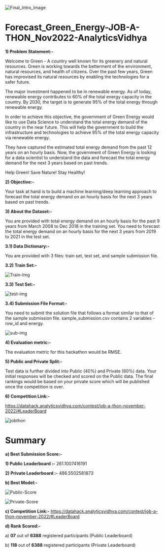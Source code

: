![Final_Intro_Image](https://user-images.githubusercontent.com/84449238/202764613-454cc2f7-d0b8-41f3-85e2-13aa8212f94a.jpg)

# Forecast_Green_Energy-JOB-A-THON_Nov2022-AnalyticsVidhya

**1) Problem Statement:-**

Welcome to Green - A country well known for its greenery and natural resources. Green is working towards the betterment of the environment, natural resources, and health of citizens. Over the past few years, Green has improvised its natural resources by enabling the technologies for a safer future. 

The major investment happened to be in renewable energy. As of today, renewable energy contributes to 60% of the total energy capacity in the country. By 2030, the target is to generate 95% of the total energy through renewable energy.

In order to achieve this objective, the government of Green Energy would like to use Data Science to understand the total energy demand of the country in the near future. This will help the government to build the infrastructure and technologies to achieve 95% of the total energy capacity via renewable energy.

They have captured the estimated total energy demand from the past 12 years on an hourly basis. Now, the government of Green Energy is looking for a data scientist to understand the data and forecast the total energy demand for the next 3 years based on past trends.

Help Green! Save Nature! Stay Healthy!

**2) Objective:-**

Your task at hand is to build a machine learning/deep learning approach to forecast the total energy demand on an hourly basis for the next 3 years based on past trends.

**3) About the Dataset:-**

You are provided with total energy demand on an hourly basis for the past 9 years from March 2008 to Dec 2018 in the training set. You need to forecast the total energy demand on an hourly basis for the next 3 years from 2019 to 2021 in the test set.

**3.1) Data Dictionary:-**

You are provided with 3 files: train set, test set, and sample submission file.

**3.2) Train Set:-**

![Train-Img](https://user-images.githubusercontent.com/84449238/202767540-702e7e95-a8d0-4aa0-878e-e95d4ce7f891.JPG)

**3.3) Test Set:-**

![test-img](https://user-images.githubusercontent.com/84449238/202767813-61c22229-35c6-47c3-ba0b-c321c0392a02.JPG)

**3.4) Submission File Format:-**

You need to submit the solution file that follows a format similar to that of the sample submission file. sample_submission.csv contains 2 variables - row_id and energy.

![sub-img](https://user-images.githubusercontent.com/84449238/202767861-1fb09125-c7d5-45cd-bea8-7b93feb9de09.JPG)

**4) Evaluation metric:-**

The evaluation metric for this hackathon would be RMSE.

**5) Public and Private Split:-**

Test data is further divided into Public (40%) and Private (60%) data.
Your initial responses will be checked and scored on the Public data. The final rankings would be based on your private score which will be published once the competition is over.

**6) Competition Link:-**

https://datahack.analyticsvidhya.com/contest/job-a-thon-november-2022/#LeaderBoard 

![jobthon](https://user-images.githubusercontent.com/84449238/202783914-44a8df60-76a9-4569-88ac-0e7d3413bd50.JPG)

# Summary

**a) Best Submission Score:-**

**1) Public Leaderboard :-** 261.1007416191

**2) Private Leaderboard :-** 486.5502581873

**b) Best Model:-** 

![Public-Score](https://user-images.githubusercontent.com/84449238/203368380-b89733e3-d8e6-4c42-a88a-fd92f8c2a58c.JPG)

![Private-Score](https://user-images.githubusercontent.com/84449238/203368436-1c3b5b4e-b6da-4217-9c15-d9294eaffdbd.JPG)

**c) Competition Link:-** https://datahack.analyticsvidhya.com/contest/job-a-thon-november-2022/#LeaderBoard

**d) Rank Scored:-**

a) **07** out of **6388** registered participants (Public Leaderboard)

b) **118** out of **6388** registered participants (Private Leaderboard)
